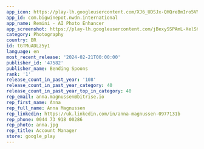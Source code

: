 ```yaml
---
app_icon: https://play-lh.googleusercontent.com/XJ6_UDSJx-QHQreBmIro5VMRJ--42F1XY3QphSYkeSRZdAUA0o_Y-EydVdK-NZOh
app_id: com.bigwinepot.nwdn.international
app_name: Remini - AI Photo Enhancer
app_screenshot: https://play-lh.googleusercontent.com/jBexySSPAmL-XelSKq8bfPei5luP-EfZoEJdrEq-kzMOfLzrRQ6tbzFI3Bmgw-8RN1c
category: Photography
country: BR
id: tGTMuADLz5y1
language: en
most_recent_release: '2024-02-21T00:00:00'
publisher_id: '47582'
publisher_name: Bending Spoons
rank: '1'
release_count_in_past_year: '108'
release_count_in_past_year_category: 40
release_count_in_past_year_top_in_category: 40
rep_email: anna.magnussen@bitrise.io
rep_first_name: Anna
rep_full_name: Anna Magnussen
rep_linkedin: https://uk.linkedin.com/in/anna-magnussen-0977131b
rep_phone: 0044 73 918 00286
rep_photo: anna.jpg
rep_title: Account Manager
store: google_play
---
```


